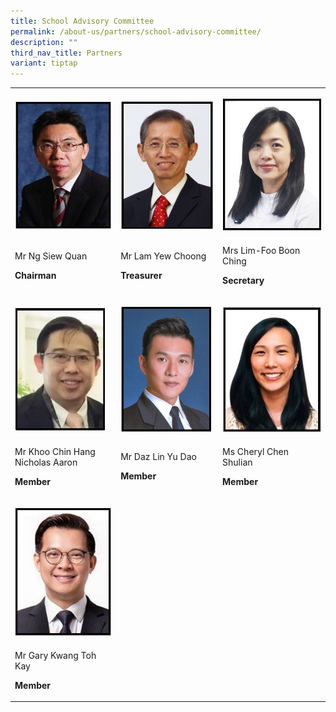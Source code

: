 ```yaml
---
title: School Advisory Committee
permalink: /about-us/partners/school-advisory-committee/
description: ""
third_nav_title: Partners
variant: tiptap
---
```

<table>
<tbody>
<tr>
<td rowspan="1" colspan="1">
<p></p>
<div class="isomer-image-wrapper">
<img style="width: 100%" height="auto" width="100%" alt="" src="/images/1.JPG">
</div>
</td>
<td rowspan="1" colspan="1">
<p></p>
<div class="isomer-image-wrapper">
<img style="width: 99%;" height="auto" width="100%" alt="" src="/images/2.JPG">
</div>
</td>
<td rowspan="1" colspan="1">
<p></p>
<div class="isomer-image-wrapper">
<img style="width: 100%" height="auto" width="100%" alt="" src="/images/3.JPG">
</div>
</td>
</tr>
<tr>
<td rowspan="1" colspan="1">
<p>Mr Ng Siew Quan</p>
<p><strong>Chairman</strong>
</p>
</td>
<td rowspan="1" colspan="1">
<p>Mr Lam Yew Choong</p>
<p><strong>Treasurer</strong>
</p>
<p></p>
</td>
<td rowspan="1" colspan="1">
<p>Mrs Lim-Foo Boon Ching</p>
<p><strong>Secretary</strong>
</p>
</td>
</tr>
<tr>
<td rowspan="1" colspan="1">
<p></p>
<div class="isomer-image-wrapper">
<img style="width: 93%;" height="auto" width="100%" alt="" src="/images/4b.JPG">
</div>
</td>
<td rowspan="1" colspan="1">
<p></p>
<div class="isomer-image-wrapper">
<img style="width: 98%;" height="auto" width="100%" alt="" src="/images/5.JPG">
</div>
</td>
<td rowspan="1" colspan="1">
<p></p>
<div class="isomer-image-wrapper">
<img style="width: 100%" height="auto" width="100%" alt="" src="/images/6.JPG">
</div>
</td>
</tr>
<tr>
<td rowspan="1" colspan="1">
<p>Mr Khoo Chin Hang Nicholas Aaron</p>
<p><strong>Member</strong>
</p>
</td>
<td rowspan="1" colspan="1">
<p>Mr Daz Lin Yu Dao</p>
<p><strong>Member</strong>
</p>
</td>
<td rowspan="1" colspan="1">
<p>Ms Cheryl Chen Shulian</p>
<p><strong>Member</strong>
</p>
</td>
</tr>
<tr>
<td rowspan="1" colspan="1">
<p></p>
<div class="isomer-image-wrapper">
<img style="width: 100%" height="auto" width="100%" alt="" src="/images/7.JPG">
</div>
</td>
<td rowspan="1" colspan="1">
<p></p>
</td>
<td rowspan="1" colspan="1">
<p></p>
</td>
</tr>
<tr>
<td rowspan="1" colspan="1">
<p>Mr Gary Kwang Toh Kay</p>
<p><strong>Member</strong>
</p>
</td>
<td rowspan="1" colspan="1">
<p></p>
</td>
<td rowspan="1" colspan="1">
<p></p>
</td>
</tr>
</tbody>
</table>
<p></p>
<p></p>